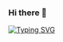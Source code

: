 ### Hi there 👋
[![Typing SVG](https://readme-typing-svg.herokuapp.com?color=%2336BCF7&lines=Front+end+Developer)](https://git.io/typing-svg)
<!--
**Sosyambu4/Sosyambu4** is a ✨ _special_ ✨ repository because its `README.md` (this file) appears on your GitHub profile.

Here are some ideas to get you started:

- 🔭 I’m currently working on ...
- 🌱 I’m currently learning ...
- 👯 I’m looking to collaborate on ...
- 🤔 I’m looking for help with ...
- 💬 Ask me about ...
- 📫 How to reach me: ...
- 😄 Pronouns: ...
- ⚡ Fun fact: ...
-->
